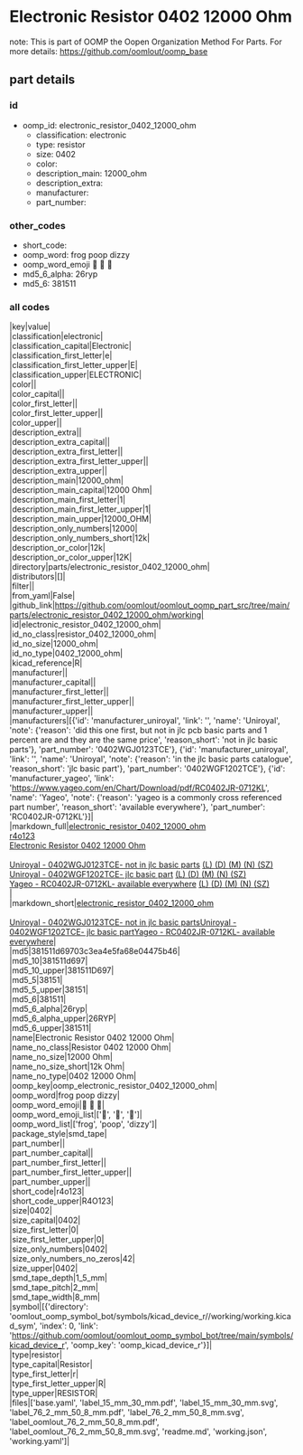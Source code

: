 # Electronic Resistor 0402 12000 Ohm  

note: This is part of OOMP the Oopen Organization Method For Parts. For more details: https://github.com/oomlout/oomp_base

##  part details





### id
* oomp_id: electronic_resistor_0402_12000_ohm
  * classification: electronic
  * type: resistor
  * size: 0402
  * color: 
  * description_main: 12000_ohm
  * description_extra: 
  * manufacturer: 
  * part_number: 

### other_codes
* short_code: 
* oomp_word: frog poop dizzy
* oomp_word_emoji :frog: :poop: :dizzy:
* md5_6_alpha: 26ryp
* md5_6: 381511

### all codes 
|key|value|  
|classification|electronic|  
|classification_capital|Electronic|  
|classification_first_letter|e|  
|classification_first_letter_upper|E|  
|classification_upper|ELECTRONIC|  
|color||  
|color_capital||  
|color_first_letter||  
|color_first_letter_upper||  
|color_upper||  
|description_extra||  
|description_extra_capital||  
|description_extra_first_letter||  
|description_extra_first_letter_upper||  
|description_extra_upper||  
|description_main|12000_ohm|  
|description_main_capital|12000 Ohm|  
|description_main_first_letter|1|  
|description_main_first_letter_upper|1|  
|description_main_upper|12000_OHM|  
|description_only_numbers|12000|  
|description_only_numbers_short|12k|  
|description_or_color|12k|  
|description_or_color_upper|12K|  
|directory|parts/electronic_resistor_0402_12000_ohm|  
|distributors|[]|  
|filter||  
|from_yaml|False|  
|github_link|https://github.com/oomlout/oomlout_oomp_part_src/tree/main/parts/electronic_resistor_0402_12000_ohm/working|  
|id|electronic_resistor_0402_12000_ohm|  
|id_no_class|resistor_0402_12000_ohm|  
|id_no_size|12000_ohm|  
|id_no_type|0402_12000_ohm|  
|kicad_reference|R|  
|manufacturer||  
|manufacturer_capital||  
|manufacturer_first_letter||  
|manufacturer_first_letter_upper||  
|manufacturer_upper||  
|manufacturers|[{'id': 'manufacturer_uniroyal', 'link': '', 'name': 'Uniroyal', 'note': {'reason': 'did this one first, but not in jlc pcb basic parts and 1 percent are and they are the same price', 'reason_short': 'not in jlc basic parts'}, 'part_number': '0402WGJ0123TCE'}, {'id': 'manufacturer_uniroyal', 'link': '', 'name': 'Uniroyal', 'note': {'reason': 'in the jlc basic parts catalogue', 'reason_short': 'jlc basic part'}, 'part_number': '0402WGF1202TCE'}, {'id': 'manufacturer_yageo', 'link': 'https://www.yageo.com/en/Chart/Download/pdf/RC0402JR-0712KL', 'name': 'Yageo', 'note': {'reason': 'yageo is a commonly cross referenced part number', 'reason_short': 'available everywhere'}, 'part_number': 'RC0402JR-0712KL'}]|  
|markdown_full|[electronic_resistor_0402_12000_ohm](https://github.com/oomlout/oomlout_oomp_part_src/tree/main/parts/electronic_resistor_0402_12000_ohm/working)<br>[r4o123](https://github.com/oomlout/oomlout_oomp_part_src/tree/main/parts/electronic_resistor_0402_12000_ohm/working)<br>[Electronic Resistor 0402 12000 Ohm](https://github.com/oomlout/oomlout_oomp_part_src/tree/main/parts/electronic_resistor_0402_12000_ohm/working)<br><br>[Uniroyal - 0402WGJ0123TCE- not in jlc basic parts]() [(L)  ](https://www.lcsc.com/search?q=0402WGJ0123TCE)[(D)  ](https://www.digikey.com/en/products?keywords=0402WGJ0123TCE)[(M)  ](https://www.mouser.com/Search/Refine?Keyword=0402WGJ0123TCE)[(N)  ](https://www.newark.com/search?st=0402WGJ0123TCE)[(SZ)  ](https://so.szlcsc.com/global.html?k=0402WGJ0123TCE)<br>[Uniroyal - 0402WGF1202TCE- jlc basic part]() [(L)  ](https://www.lcsc.com/search?q=0402WGF1202TCE)[(D)  ](https://www.digikey.com/en/products?keywords=0402WGF1202TCE)[(M)  ](https://www.mouser.com/Search/Refine?Keyword=0402WGF1202TCE)[(N)  ](https://www.newark.com/search?st=0402WGF1202TCE)[(SZ)  ](https://so.szlcsc.com/global.html?k=0402WGF1202TCE)<br>[Yageo - RC0402JR-0712KL- available everywhere](https://www.yageo.com/en/Chart/Download/pdf/RC0402JR-0712KL) [(L)  ](https://www.lcsc.com/search?q=RC0402JR-0712KL)[(D)  ](https://www.digikey.com/en/products?keywords=RC0402JR-0712KL)[(M)  ](https://www.mouser.com/Search/Refine?Keyword=RC0402JR-0712KL)[(N)  ](https://www.newark.com/search?st=RC0402JR-0712KL)[(SZ)  ](https://so.szlcsc.com/global.html?k=RC0402JR-0712KL)<br>|  
|markdown_short|[electronic_resistor_0402_12000_ohm](https://github.com/oomlout/oomlout_oomp_part_src/tree/main/parts/electronic_resistor_0402_12000_ohm/working)<br><br>[Uniroyal - 0402WGJ0123TCE- not in jlc basic parts]()[Uniroyal - 0402WGF1202TCE- jlc basic part]()[Yageo - RC0402JR-0712KL- available everywhere](https://www.yageo.com/en/Chart/Download/pdf/RC0402JR-0712KL)|  
|md5|381511d69703c3ea4e5fa68e04475b46|  
|md5_10|381511d697|  
|md5_10_upper|381511D697|  
|md5_5|38151|  
|md5_5_upper|38151|  
|md5_6|381511|  
|md5_6_alpha|26ryp|  
|md5_6_alpha_upper|26RYP|  
|md5_6_upper|381511|  
|name|Electronic Resistor 0402 12000 Ohm|  
|name_no_class|Resistor 0402 12000 Ohm|  
|name_no_size|12000 Ohm|  
|name_no_size_short|12k Ohm|  
|name_no_type|0402 12000 Ohm|  
|oomp_key|oomp_electronic_resistor_0402_12000_ohm|  
|oomp_word|frog poop dizzy|  
|oomp_word_emoji|:frog: :poop: :dizzy:|  
|oomp_word_emoji_list|[':frog:', ':poop:', ':dizzy:']|  
|oomp_word_list|['frog', 'poop', 'dizzy']|  
|package_style|smd_tape|  
|part_number||  
|part_number_capital||  
|part_number_first_letter||  
|part_number_first_letter_upper||  
|part_number_upper||  
|short_code|r4o123|  
|short_code_upper|R4O123|  
|size|0402|  
|size_capital|0402|  
|size_first_letter|0|  
|size_first_letter_upper|0|  
|size_only_numbers|0402|  
|size_only_numbers_no_zeros|42|  
|size_upper|0402|  
|smd_tape_depth|1_5_mm|  
|smd_tape_pitch|2_mm|  
|smd_tape_width|8_mm|  
|symbol|[{'directory': 'oomlout_oomp_symbol_bot/symbols/kicad_device_r//working/working.kicad_sym', 'index': 0, 'link': 'https://github.com/oomlout/oomlout_oomp_symbol_bot/tree/main/symbols/kicad_device_r', 'oomp_key': 'oomp_kicad_device_r'}]|  
|type|resistor|  
|type_capital|Resistor|  
|type_first_letter|r|  
|type_first_letter_upper|R|  
|type_upper|RESISTOR|  
|files|['base.yaml', 'label_15_mm_30_mm.pdf', 'label_15_mm_30_mm.svg', 'label_76_2_mm_50_8_mm.pdf', 'label_76_2_mm_50_8_mm.svg', 'label_oomlout_76_2_mm_50_8_mm.pdf', 'label_oomlout_76_2_mm_50_8_mm.svg', 'readme.md', 'working.json', 'working.yaml']|  
